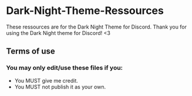 # Dark-Night-Theme-Ressources

These ressources are for the Dark Night Theme for Discord. Thank you for using the Dark Night theme for Discord! <3


## Terms of use 

### You may only edit/use these files if you:

* You MUST give me credit.
* You MUST not publish it as your own.
